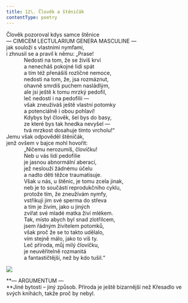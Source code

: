 ```yaml
---
title: 12\. Člověk a štěničák
contentType: poetry
---
```


<section>

Člověk pozoroval kdys samce štěnice  
— CIMICEM LECTULARIUM GENERA MASCULINE —  
jak souloží s vlastními nymfami,  
i zhnusil se a pravil k němu: „Prase!  
            Nedosti na tom, že se živíš krví  
            a nenecháš pokojné lidi spát  
            a tím též přenášíš rozličné nemoce,  
            nedosti na tom, že, jsa rozmáznut,  
            ohavně smrdíš puchem nasládlým,  
            ale jsi ještě k tomu mrzký pedofil,  
            leč nedosti i na pedofilii —  
            však zneužíváš ještě vlastní potomky  
            a potenciálně i obou pohlaví!  
            Kdybys byl člověk, šel bys do basy,  
            ze které bys tak hnedka nevyšel —  
            tvá mrzkost dosahuje tímto vrcholu!“  
Jemu však odpověděl štěničák,  
jenž ovšem v bajce mohl hovořit:  
            „Ničemu nerozumíš, človíčku!  
            Neb u vás lidí pedofilie  
            je jasnou abnormální aberací,  
            jež neslouží žádnému účelu  
            a nadto děti těžce traumatisuje.  
            Však u nás, u štěnic, je tomu zcela jinak,  
            neb je to součástí reprodukčního cyklu,  
            protože tím, že zneužívám nymfy,  
            vstřikuji jim své sperma do střeva  
            a tím je živím, jako u jiných  
            zvířat své mladé matka živí mlékem.  
            Tak, místo abych byl snad zlotřilcem,  
            jsem řádným živitelem potomků,  
            však proč že se to takto udělalo,  
            vím stejně málo, jako to víš ty.  
            Leč příroda, můj milý človíčku,  
            je neuvěřitelně rozmanitá  
            a fantastičtější, než by kdo tušil.“

</section>

<section>

![](../Images/012.jpg)

**— ARGUMENTUM —  
**Jiné bytosti – jiný způsob. Příroda je ještě bizarnější než Křesadlo ve svých knihách, takže proč by nebyl.

</section>
